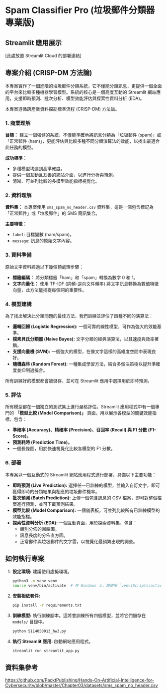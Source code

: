 # Spam Classifier Pro (垃圾郵件分類器專業版)

## Streamlit 應用展示
[此處放置 Streamlit Cloud 的部署連結]

## 專案介紹 (CRISP-DM 方法論)

本專案實作了一個進階的垃圾郵件分類系統，它不僅能分類訊息，更提供一個全面的平台來比較多種機器學習模型。系統的核心是一個高度互動的 Streamlit 網站應用，支援即時預測、批次分析、模型效能評估與探索性資料分析 (EDA)。

本專案遵循跨產業資料探勘標準流程 (CRISP-DM) 方法論。

### 1. 商業理解

**目標：** 建立一個強健的系統，不僅能準確地將訊息分類為「垃圾郵件 (spam)」或「正常郵件 (ham)」，更能評估與比較多種不同分類演算法的效能，以找出最適合此任務的模型。

**成功標準：**
*   多種模型均達到高準確度。
*   提供一個互動且友善的網站介面，以進行分析與預測。
*   清晰、可並列比較的多模型效能指標視覺化。

### 2. 資料理解

**資料集：** 本專案使用 `sms_spam_no_header.csv` 資料集，這是一個包含標記為「正常郵件」或「垃圾郵件」的 SMS 簡訊集合。

**主要特徵：**
*   `label`: 目標變數 (ham/spam)。
*   `message`: 訊息的原始文字內容。

### 3. 資料準備

原始文字資料經過以下幾個預處理步驟：
*   **標籤編碼：** 將分類標籤「ham」和「spam」轉換為數字 0 和 1。
*   **文字向量化：** 使用 TF-IDF (詞頻-逆向文件頻率) 將文字訊息轉換為數值特徵向量，此方法能捕捉每個詞的重要性。

### 4. 模型建構

為了找出解決此分類問題的最佳方法，我們訓練並評估了四種不同的演算法：

*   **邏輯回歸 (Logistic Regression):** 一個可靠的線性模型，可作為強大的效能基準。
*   **樸素貝氏分類器 (Naive Bayes):** 文字分類的經典演算法，以其速度與效率著稱。
*   **支援向量機 (SVM):** 一個強大的模型，在像文字這樣的高維度空間中表現良好。
*   **隨機森林 (Random Forest):** 一種集成學習方法，結合多個決策樹以提升準確度並抑制過擬合。

所有訓練好的模型都會被儲存，並可在 Streamlit 應用中選擇用於即時預測。

### 5. 評估

所有模型都在一個獨立的測試集上進行嚴格評估。Streamlit 應用程式中有一個專門的 **「模型比較 (Model Comparison)」** 頁面，用以展示各模型的關鍵效能指標，包含：

*   **準確率 (Accuracy)、精確率 (Precision)、召回率 (Recall) 與 F1 分數 (F1-Score)。**
*   **預測耗時 (Prediction Time)。**
*   一個長條圖，用於快速視覺化比較各模型的 F1 分數。

### 6. 部署

本專案以一個互動式的 Streamlit 網站應用程式進行部署，具備以下主要功能：

*   **即時預測 (Live Prediction):** 選擇任一已訓練的模型，並輸入自訂文字，即可獲得即時的分類結果與相應的垃圾郵件機率。
*   **批次預測 (Batch Prediction):** 上傳一個包含訊息的 CSV 檔案，即可對整個檔案進行預測，並可下載預測結果。
*   **模型比較 (Model Comparison):** 一個儀表板，可並列比較所有已訓練模型的效能指標。
*   **探索性資料分析 (EDA):** 一個互動頁面，用於探索資料集，包含：
    *   類別分佈的圓餅圖。
    *   訊息長度的分佈直方圖。
    *   正常郵件與垃圾郵件的文字雲，以視覺化最頻繁出現的詞彙。

## 如何執行專案

1.  **設定環境:**
    建議使用虛擬環境。
    ```bash
    python3 -m venv venv
    source venv/bin/activate  # 在 Windows 上，請使用 `venv\Scripts\activate`
    ```

2.  **安裝相依套件:**
    ```bash
    pip install -r requirements.txt
    ```

3.  **訓練模型:**
    執行訓練腳本。這將會訓練所有四個模型，並將它們儲存在 `models/` 目錄中。
    ```bash
    python 5114050013_hw3.py
    ```

4.  **執行 Streamlit 應用:**
    啟動網站應用程式。
    ```bash
    streamlit run streamlit_app.py
    ```

## 資料集參考
https://github.com/PacktPublishing/Hands-On-Artificial-Intelligence-for-Cybersecurity/blob/master/Chapter03/datasets/sms_spam_no_header.csv